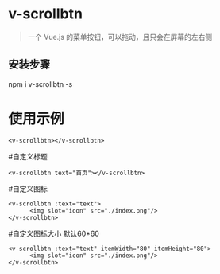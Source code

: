 # v-scrollbtn

> 一个 Vue.js 的菜单按钮，可以拖动，且只会在屏幕的左右侧


## 安装步骤

npm i v-scrollbtn -s

# 使用示例

`<v-scrollbtn></v-scrollbtn>`

#自定义标题

`<v-scrollbtn text="首页"></v-scrollbtn>`

#自定义图标

```
<v-scrollbtn :text="text">
      <img slot="icon" src="./index.png"/>
</v-scrollbtn>
```
#自定义图标大小 默认60*60

```
<v-scrollbtn :text="text" itemWidth="80" itemHeight="80">
      <img slot="icon" src="./index.png"/>
</v-scrollbtn>
```